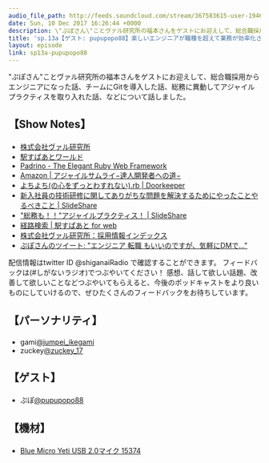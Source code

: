 ```yaml
---
audio_file_path: http://feeds.soundcloud.com/stream/367583615-user-194620696-sp13a-pupupopo88.mp3
date: Sun, 10 Dec 2017 16:26:44 +0000
description: \"ぷぽさん\"ことヴァル研究所の福本さんをゲストにお迎えして、総合職採用からエンジニアになった話、チームにGitを導入した話、総務に異動してアジャイルプラクティスを取り入れた話、などについて話しました。
title: 'sp.13a【ゲスト: pupupopo88】楽しいエンジニアが職種を超えて業務が効率化された話'
layout: episode
link: sp13a-pupupopo88
---
```


<p><span>"ぷぽさん"ことヴァル研究所の福本さんをゲストにお迎えして、総合職採用からエンジニアになった話、チームにGitを導入した話、総務に異動してアジャイルプラクティスを取り入れた話、などについて話しました。</span></p>
<h2>
  <p>【Show Notes】</p>
</h2>
<ul>
  <li><a href="https://www.val.co.jp/" target="_blank">株式会社ヴァル研究所</a></li>
  <li><a href="https://ekiworld.net/personal/service/index.html" target="_blank">駅すぱあとワールド</a></li>
  <li><a href="http://padrinorb.com/" target="_blank">Padrino - The Elegant Ruby Web Framework</a></li>
  <li><a href="http://amzn.to/2C02fvD" target="_blank">Amazon | アジャイルサムライ−達人開発者への道−</a></li>
  <li><a href="https://yochiyochirb.doorkeeper.jp/" target="_blank">よちよち(の心をずっとわすれない).rb | Doorkeeper</a></li>
  <li><a href="https://www.slideshare.net/pupupopo88/val-rookie-training-49905526" target="_blank">新入社員の技術研修に関してありがちな問題を解決するためにやったことやるべきこと | SlideShare</a></li>
  <li><a href="https://www.slideshare.net/pupupopo88/ss-52697782" target="_blank">"総務も！！"アジャイルプラクティス！ | SlideShare</a></li>
  <li><a href="https://roote.ekispert.net/ja/" target="_blank">経路検索 | 駅すぱあと for web</a></li>
  <li><a href="https://www.val.co.jp/recruit/" target="_blank">株式会社ヴァル研究所：採用情報インデックス</a></li>
  <li><a href="https://twitter.com/pupupopo88/status/936566089462333440" target="_blank">ぷぽさんのツイート: "エンジニア 転職 もいいのですが、気軽にDMで..."</a></li>
</ul>
<p><span>
  配信情報はtwitter ID @shiganaiRadio で確認することができます。
  フィードバックは(#しがないラジオ)でつぶやいてください！
  感想、話して欲しい話題、改善して欲しいことなどつぶやいてもらえると、今後のポッドキャストをより良いものにしていけるので、ぜひたくさんのフィードバックをお待ちしています。
</span></p>
<h2>
  <p>【パーソナリティ】</p>
</h2>
<ul>
    <li>gami<a href="https://twitter.com/search?q=%40jumpei_ikegami&src=typd&lang=ja" target="_blank">@jumpei_ikegami</a></li>
    <li>zuckey<a href="https://twitter.com/search?q=%40zuckey_17&src=typd&lang=ja" target="_blank">@zuckey_17</a></li>
</ul>
<h2>
  <p>【ゲスト】</p>
</h2>
<ul>
  <li>ぷぽ<a href="https://twitter.com/pupupopo88" target="_blank">@pupupopo88</a></li>
</ul>
<h2>
  <p>【機材】</p>
</h2>
<ul>
    <li><a href="http://amzn.to/2tlkud3" target="_blank">Blue Micro Yeti USB 2.0マイク 15374</a></li>
</ul>
